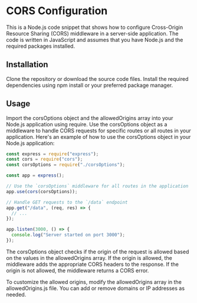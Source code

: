 # CORS Configuration

This is a Node.js code snippet that shows how to configure Cross-Origin Resource Sharing (CORS) middleware in a server-side application. The code is written in JavaScript and assumes that you have Node.js and the required packages installed.

## Installation

Clone the repository or download the source code files.
Install the required dependencies using npm install or your preferred package manager.

## Usage

Import the corsOptions object and the allowedOrigins array into your Node.js application using require.
Use the corsOptions object as a middleware to handle CORS requests for specific routes or all routes in your application.
Here's an example of how to use the corsOptions object in your Node.js application:

```javascript
const express = require("express");
const cors = require("cors");
const corsOptions = require("./corsOptions");

const app = express();

// Use the `corsOptions` middleware for all routes in the application
app.use(cors(corsOptions));

// Handle GET requests to the `/data` endpoint
app.get("/data", (req, res) => {
  // ...
});

app.listen(3000, () => {
  console.log("Server started on port 3000");
});
```

The corsOptions object checks if the origin of the request is allowed based on the values in the allowedOrigins array. If the origin is allowed, the middleware adds the appropriate CORS headers to the response. If the origin is not allowed, the middleware returns a CORS error.

To customize the allowed origins, modify the allowedOrigins array in the allowedOrigins.js file. You can add or remove domains or IP addresses as needed.
